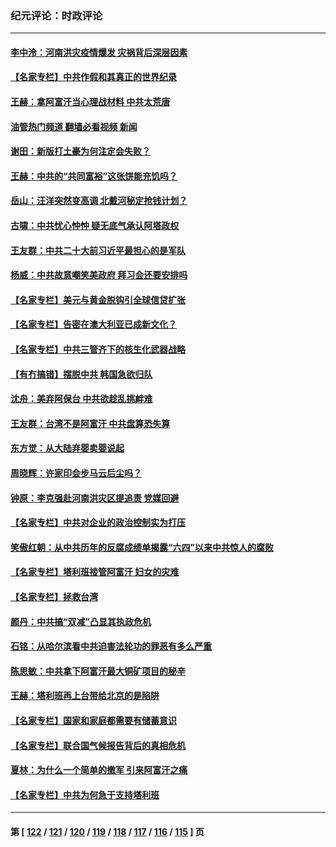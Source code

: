 ### 纪元评论：时政评论
---
#### [李中泠：河南洪灾疫情爆发 灾祸背后深层因素](../../pages/nsc1025/n13176787.md?08210330) 
#### [【名家专栏】中共作假和其真正的世界纪录](../../pages/nsc1025/n13176295.md?08210330) 
#### [王赫：拿阿富汗当心理战材料 中共太荒唐](../../pages/nsc1025/n13175733.md?08210330) 
#### [油管热门频道 翻墙必看视频 新闻](ok?08210330)
#### [谢田：新版打土豪为何注定会失败？](../../pages/nsc1025/n13174297.md?08210330) 
#### [王赫：中共的“共同富裕”这张饼能充饥吗？](../../pages/nsc1025/n13174247.md?08210330) 
#### [岳山：汪洋突然变高调 北戴河秘定抢钱计划？](../../pages/nsc1025/n13174605.md?08210330) 
#### [古啸：中共忧心忡忡 疑无底气承认阿塔政权](../../pages/nsc1025/n13174652.md?08210330) 
#### [王友群：中共二十大前习近平最担心的是军队](../../pages/nsc1025/n13174330.md?08210330) 
#### [杨威：中共故意嘲笑美政府 拜习会还要安排吗](../../pages/nsc1025/n13174501.md?08210330) 
#### [【名家专栏】美元与黄金脱钩引全球信贷扩张](../../pages/nsc1025/n13173571.md?08210330) 
#### [【名家专栏】告密在澳大利亚已成新文化？](../../pages/nsc1025/n13170928.md?08210330) 
#### [【名家专栏】中共三管齐下的核生化武器战略](../../pages/nsc1025/n13173563.md?08210330) 
#### [【有冇搞错】摆脱中共 韩国急欲归队](../../pages/nsc1025/n13171605.md?08210330) 
#### [沈舟：美弃阿保台 中共欲趁乱挑衅难](../../pages/nsc1025/n13172318.md?08210330) 
#### [王友群：台湾不是阿富汗 中共盘算恐失算](../../pages/nsc1025/n13171704.md?08210330) 
#### [东方觉：从大陆弃婴卖婴说起](../../pages/nsc1025/n13172016.md?08210330) 
#### [周晓辉：许家印会步马云后尘吗？](../../pages/nsc1025/n13171636.md?08210330) 
#### [钟原：李克强赴河南洪灾区提追责 党媒回避](../../pages/nsc1025/n13171422.md?08210330) 
#### [【名家专栏】中共对企业的政治控制实为打压](../../pages/nsc1025/n13170885.md?08210330) 
#### [笑傲红朝：从中共历年的反腐成绩单揭露“六四”以来中共惊人的腐败](../../pages/nsc1025/n13171303.md?08210330) 
#### [【名家专栏】塔利班接管阿富汗 妇女的灾难](../../pages/nsc1025/n13170908.md?08210330) 
#### [【名家专栏】拯救台湾](../../pages/nsc1025/n13168396.md?08210330) 
#### [颜丹：中共搞“双减”凸显其执政危机](../../pages/nsc1025/n13170933.md?08210330) 
#### [石铭：从哈尔滨看中共迫害法轮功的罪恶有多么严重](../../pages/nsc1025/n13170344.md?08210330) 
#### [陈思敏：中共拿下阿富汗最大铜矿项目的秘辛](../../pages/nsc1025/n13170054.md?08210330) 
#### [王赫：塔利班再上台带给北京的是陷阱](../../pages/nsc1025/n13169003.md?08210330) 
#### [【名家专栏】国家和家庭都需要有储蓄意识](../../pages/nsc1025/n13168372.md?08210330) 
#### [【名家专栏】联合国气候报告背后的真相危机](../../pages/nsc1025/n13168380.md?08210330) 
#### [夏林：为什么一个简单的撤军 引来阿富汗之痛](../../pages/nsc1025/n13168744.md?08210330) 
#### [【名家专栏】中共为何急于支持塔利班](../../pages/nsc1025/n13168452.md?08210330) 

---
#### 第 [ [122](./122.md?08210330) / [121](./121.md?08210330) / [120](./120.md?08210330) / [119](./119.md?08210330) / [118](./118.md?08210330) / [117](./117.md?08210330) / [116](./116.md?08210330) / [115](./115.md?08210330) ] 页
